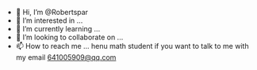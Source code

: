 - 👋 Hi, I’m @Robertspar
- 👀 I’m interested in ...
- 🌱 I’m currently learning ...
- 💞️ I’m looking to collaborate on ...
- 📫 How to reach me ...
henu
math student 
if you want to talk to me with my email 641005909@qq.com
<!---
Robertspar/Robertspar is a ✨ special ✨ repository because its `README.md` (this file) appears on your GitHub profile.
You can click the Preview link to take a look at your changes.
--->
